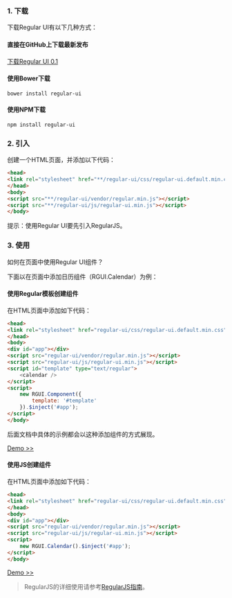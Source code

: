 ### 1. 下载

下载Regular UI有以下几种方式：

#### 直接在GitHub上下载最新发布

<a class="u-btn" target="_blank" href="https://github.com/regular-ui/regular-ui/releases/latest">下载Regular UI 0.1</a>

#### 使用Bower下载

```shell
bower install regular-ui
```

#### 使用NPM下载

```shell
npm install regular-ui
```

### 2. 引入

创建一个HTML页面，并添加以下代码：

```html
<head>
<link rel="stylesheet" href="**/regular-ui/css/regular-ui.default.min.css">
</head>
<body>
<script src="**/regular-ui/vendor/regular.min.js"></script>
<script src="**/regular-ui/js/regular-ui.min.js"></script>
</body>
```

<div class="u-message u-message-info">
    <i class="message_icon u-icon u-icon-info-circle"></i> 提示：使用Regular UI要先引入RegularJS。
</div>

### 3. 使用

如何在页面中使用Regular UI组件？

下面以在页面中添加日历组件（RGUI.Calendar）为例：

#### 使用Regular模板创建组件

在HTML页面中添加如下代码：

```html
<head>
<link rel="stylesheet" href="regular-ui/css/regular-ui.default.min.css">
</head>
<body>
<div id="app"></div>
<script src="regular-ui/vendor/regular.min.js"></script>
<script src="regular-ui/js/regular-ui.min.js"></script>
<script id="template" type="text/regular">
    <calendar />
</script>
<script>
    new RGUI.Component({
        template: '#template'
    }).$inject('#app');
</script>
</body>
```

<div class="u-message u-message-info">
    <i class="message_icon u-icon u-icon-info-circle"></i> 后面文档中具体的示例都会以这种添加组件的方式展现。
</div>

[Demo &gt;&gt;](../demo/global/index.html)

#### 使用JS创建组件

在HTML页面中添加如下代码：

```html
<head>
<link rel="stylesheet" href="regular-ui/css/regular-ui.default.min.css">
</head>
<body>
<div id="app"></div>
<script src="regular-ui/vendor/regular.min.js"></script>
<script src="regular-ui/js/regular-ui.min.js"></script>
<script>
    new RGUI.Calendar().$inject('#app');
</script>
</body>
```

[Demo &gt;&gt;](../demo/global/index2.html)

> RegularJS的详细使用请参考[RegularJS指南](http://regularjs.github.io)。



[latest]: https://github.com/regular-ui/regular-ui-bower/releases/latest
